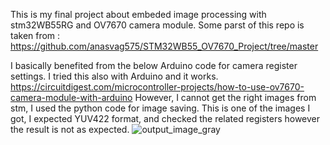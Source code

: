 This is my final project about embeded image processing with stm32WB55RG and OV7670 camera module.
Some parst of this repo is taken from : https://github.com/anasvag575/STM32WB55_OV7670_Project/tree/master

I basically benefited from the below Arduino code for camera register settings. I tried this also with Arduino and it works.
https://circuitdigest.com/microcontroller-projects/how-to-use-ov7670-camera-module-with-arduino
However, I cannot get the right images from stm, I used the python code for image saving.
This is one of the images I got, I expected YUV422 format, and checked the related registers however the result is not as expected.
![output_image_gray](https://github.com/musalmaz/stm32WB55RG_image_processing/assets/79845305/ab1823af-9d2c-4eb8-8860-0ba7aac8a7bd)


